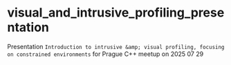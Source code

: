 # visual_and_intrusive_profiling_presentation
Presentation `Introduction to intrusive &amp; visual profiling, focusing on constrained environments` for Prague C++ meetup on 2025 07 29
